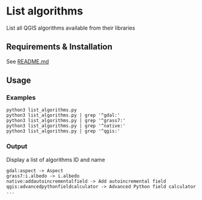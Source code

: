# List algorithms

List all QGIS algorithms available from their libraries

## Requirements & Installation

See [README.md](../README.md)

## Usage

### Examples

```
python3 list_algorithms.py
python3 list_algorithms.py | grep '^gdal:'
python3 list_algorithms.py | grep '^grass7:'
python3 list_algorithms.py | grep '^native:'
python3 list_algorithms.py | grep '^qgis:'
```

### Output

Display a list of algorithms ID and name
```
gdal:aspect -> Aspect
grass7:i.albedo -> i.albedo
native:addautoincrementalfield -> Add autoincremental field
qgis:advancedpythonfieldcalculator -> Advanced Python field calculator
...
```

